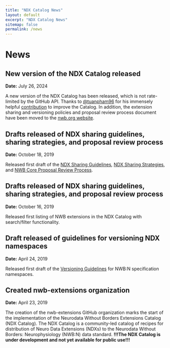 ```yaml
---
title: "NDX Catalog News"
layout: default
excerpt: "NDX Catalog News"
sitemap: false
permalink: /news
---
```


# News

## New version of the NDX Catalog released
**Date:** July 26, 2024

A new version of the NDX Catalog has been released, which is not rate-limited by the GitHub API. Thanks to [@tuanpham96](https://github.com/tuanpham96) for his immensely helpful [contribution](https://github.com/nwb-extensions/nwb-extensions.github.io/pull/17) to improve the Catalog. In addition, the extension sharing and versioning policies and proposal review process document have been moved to the [nwb.org website](https://www.nwb.org/policies-overview/).

## Drafts released of NDX sharing guidelines, sharing strategies, and proposal review process
**Date:** October 18, 2019

Released first draft of the <a href="{{ site.url }}{{ site.baseurl }}/sharing_guidelines">NDX Sharing Guidelines</a>, <a href="{{ site.url }}{{ site.baseurl }}/sharing_strategies">NDX Sharing Strategies</a>, and <a href="{{ site.url }}{{ site.baseurl }}/proposal_review">NWB Core Proposal Review Process</a>.

## Drafts released of NDX sharing guidelines, sharing strategies, and proposal review process
**Date:** October 16, 2019

Released first listing of NWB extensions in the NDX Catalog with search/filter functionality.

## Draft released of guidelines for versioning NDX namespaces
**Date:** April 24, 2019

Released first draft of the <a href="{{ site.url }}{{ site.baseurl }}/versioning_guidelines">Versioning Guidelines</a> for NWB:N specification namespaces.


## Created nwb-extensions organization
**Date:** April 23, 2019

The creation of the nwb-extensions GitHub organization marks the start of the implementation of the Neurodata Without Borders Extensions Catalog (NDX Catalog). The NDX Catalog is a community-led catalog of recipes for distribution of Neuro Data Extensions (NDXs) to the Neurodata Without Borders: Neurophysiology (NWB:N) data standard. **!!!The NDX Catalog is under development and not yet available for public use!!!**
